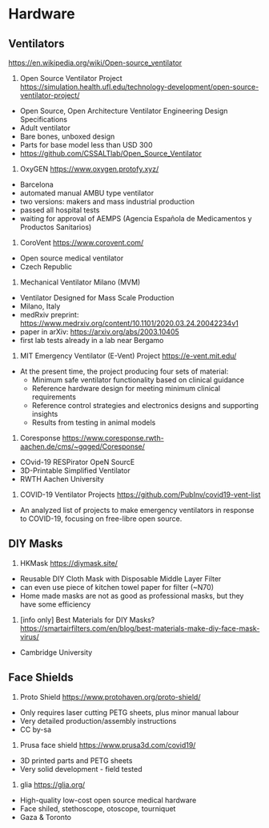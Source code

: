 # Hardware

## Ventilators

https://en.wikipedia.org/wiki/Open-source_ventilator

1. Open Source Ventilator Project https://simulation.health.ufl.edu/technology-development/open-source-ventilator-project/
  - Open Source, Open Architecture Ventilator Engineering Design Specifications
  - Adult ventilator
  - Bare bones, unboxed design
  - Parts for base model less than USD 300
  - https://github.com/CSSALTlab/Open_Source_Ventilator

1. OxyGEN https://www.oxygen.protofy.xyz/
  - Barcelona
  - automated manual AMBU type ventilator
  - two versions: makers and mass industrial production
  - passed all hospital tests
  - waiting for approval of AEMPS (Agencia Española de Medicamentos y Productos Sanitarios)

1. CoroVent https://www.corovent.com/
  - Open source medical ventilator
  - Czech Republic

1. Mechanical Ventilator Milano (MVM)
  - Ventilator Designed for Mass Scale Production
  - Milano, Italy
  - medRxiv preprint: https://www.medrxiv.org/content/10.1101/2020.03.24.20042234v1
  - paper in arXiv: https://arxiv.org/abs/2003.10405
  - first lab tests already in a lab near Bergamo
  
1. MIT Emergency Ventilator (E-Vent) Project https://e-vent.mit.edu/ 
  - At the present time, the project  producing four sets of material:
     - Minimum safe ventilator functionality based on clinical guidance
     - Reference hardware design for meeting minimum clinical requirements
     - Reference control strategies and electronics designs and supporting insights
     - Results from testing in animal models

1. Coresponse https://www.coresponse.rwth-aachen.de/cms/~gqged/Coresponse/
  - COvid-19 RESPirator OpeN SourcE
  - 3D-Printable Simplified Ventilator
  - RWTH Aachen University
  
1. COVID-19 Ventilator Projects https://github.com/PubInv/covid19-vent-list
  - An analyzed list of projects to make emergency ventilators in response to COVID-19, focusing on free-libre open source.


## DIY Masks

1. HKMask https://diymask.site/
  - Reusable DIY Cloth Mask with Disposable Middle Layer Filter
  - can even use piece of kitchen towel paper for filter (~N70)
  - Home made masks are not as good as professional masks, but they have some efficiency

1. [info only] Best Materials for DIY Masks? https://smartairfilters.com/en/blog/best-materials-make-diy-face-mask-virus/
  - Cambridge University 
  
## Face Shields

1. Proto Shield https://www.protohaven.org/proto-shield/
  - Only requires laser cutting PETG sheets, plus minor manual labour
  - Very detailed production/assembly instructions
  - CC by-sa

1. Prusa face shield https://www.prusa3d.com/covid19/
  - 3D printed parts and PETG sheets
  - Very solid development - field tested
  
1. glia https://glia.org/
  - High-quality low-cost open source medical hardware
  - Face shiled, stethoscope, otoscope, tourniquet
  - Gaza & Toronto
